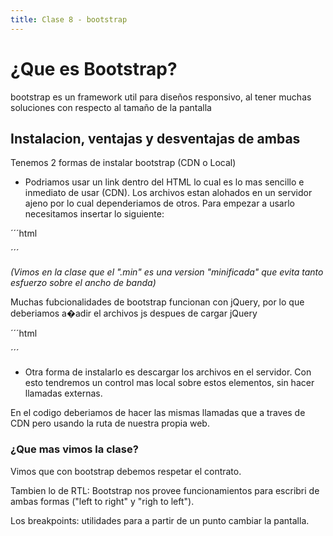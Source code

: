 ```yaml
---
title: Clase 8 - bootstrap
---
```


# ¿Que es Bootstrap?

bootstrap es un framework util para diseños responsivo, al tener muchas soluciones con respecto al tamaño de la pantalla

## Instalacion, ventajas y desventajas de ambas

Tenemos 2 formas de instalar bootstrap (CDN o Local)

- Podriamos usar un link dentro del HTML lo cual es lo mas sencillo e inmediato de usar (CDN).
Los archivos estan alohados en un servidor ajeno por lo cual dependeriamos de otros.
Para empezar a usarlo necesitamos insertar lo siguiente:

´´´html
<link rel="stylesheet"
href=https://cdn.jsdelirv.net/npm/bootstrap.min.css">
´´´

*(Vimos en la clase que el ".min" es una version "minificada" que evita tanto esfuerzo sobre el ancho de banda)*

Muchas fubcionalidades de bootstrap funcionan con jQuery, por lo que deberiamos a�adir el archivos js despues de cargar jQuery

´´´html
<script src="https://code.jquery.com/jqyery-3.5.1.slim.min.js">
</script>
<script src="https://cdn.jsdelivr.net/npm/bootstrap@4.5.3/dist/js/bootstrap.bundle.min.js">
</script>
´´´

- Otra forma de instalarlo es descargar los archivos en el servidor. Con esto tendremos un control mas local sobre estos elementos, sin hacer llamadas externas.

En el codigo deberiamos de hacer las mismas llamadas que a traves de CDN pero usando la ruta de nuestra propia web.

### ¿Que mas vimos la clase?

Vimos que con bootstrap debemos respetar el contrato.

Tambien lo de RTL: Bootstrap nos provee funcionamientos para escribri de ambas formas ("left to right" y "righ to left").

Los breakpoints: utilidades para a partir de un punto cambiar la pantalla.
